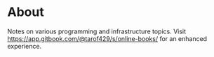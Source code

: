 # About

Notes on various programming and infrastructure topics. Visit https://app.gitbook.com/@tarof429/s/online-books/ for an enhanced experience.